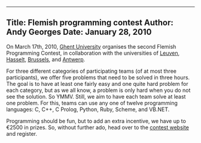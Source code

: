 -----
Title:  Flemish programming contest
Author: Andy Georges
Date: January 28, 2010
-----







On March 17th, 2010, [Ghent University](http://www.ugent.be/) organises
the second Flemish Programming Contest, in collaboration with the
universities of [Leuven](http://kuleuven.ac.be/),
[Hasselt](http://www.uhasselt.be/), [Brussels](http://www.vub.ac.be/),
and [Antwerp](http://www.ua.ac.be/).


For three different categories of participating teams (of at most three
participants), we offer five problems that need to be solved in three
hours. The goal is to have at least one fairly easy and one quite hard
problem for each category, but as we all know, a problem is only hard
when you do not see the solution. So YMMV. Still, we aim to have each
team solve at least one problem. For this, teams can use any one of
twelve programming languages: C, C++, C
Prolog, Python, Ruby, Scheme, and VB.NET.


Programming should be fun, but to add an extra incentive, we have up to
€2500 in prizes. So, without further ado, head over to the [contest
website](http://www.vlaamseprogrammeerwedstrijd.be/) and register.




